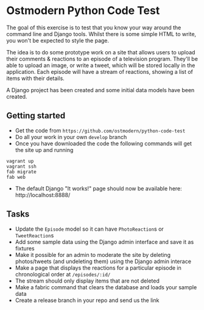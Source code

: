 # Ostmodern Python Code Test

The goal of this exercise is to test that you know your way around the command line and Django tools. Whilst there is some simple HTML to write, you won't be expected to style the page.

The idea is to do some prototype work on a site that allows users to upload their comments & reactions to an episode of a television program. They'll be able to upload an image, or write a tweet, which will be stored locally in the application.  Each episode will have a stream of reactions, showing a list of items with their details.

A Django project has been created and some initial data models have been created.


## Getting started
* Get the code from `https://github.com/ostmodern/python-code-test`
* Do all your work in your own `develop` branch
* Once you have downloaded the code the following commands will get the site up and
running

```shell
vagrant up
vagrant ssh
fab migrate
fab web
```
* The default Django "It works!" page should now be available here: http://localhost:8888/

## Tasks

* Update the `Episode` model so it can have `PhotoReaction`s or `TweetReaction`s
* Add some sample data using the Django admin interface and save it as fixtures
* Make it possible for an admin to moderate the site by deleting photos/tweets (and un­deleting them) using the Django admin interace
* Make a page that displays the reactions for a particular episode in chronological order at `/episodes/:id/`
* The stream should only display items that are not deleted
* Make a fabric command that clears the database and loads your sample data
* Create a release branch in your repo and send us the link
